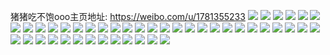 猪猪吃不饱ooo主页地址: https://weibo.com/u/1781355233 
![](https://wx4.sinaimg.cn/mw2000/6a2d52e1ly1h92bb31up2j21401e047u.jpg) 
![](https://wx4.sinaimg.cn/mw2000/6a2d52e1ly1h92bcxju1dj21401e07de.jpg) 
![](https://wx4.sinaimg.cn/mw2000/6a2d52e1ly1h92bb2hia1j21401e0qcf.jpg) 
![](https://wx4.sinaimg.cn/mw2000/6a2d52e1ly1h7fj5yg8jej21sg2564qp.jpg) 
![](https://wx4.sinaimg.cn/mw2000/6a2d52e1ly1h7fj5z5ydmj220h1yqkjl.jpg) 
![](https://wx4.sinaimg.cn/mw2000/6a2d52e1ly1h7bzjs9h9zj21sc2ds4qp.jpg) 
![](https://wx4.sinaimg.cn/mw2000/6a2d52e1ly1h6yzujzseuj21kw1kwn6x.jpg) 
![](https://wx4.sinaimg.cn/mw2000/6a2d52e1ly1h6yzuklgofj22c02c0dyc.jpg) 
![](https://wx4.sinaimg.cn/mw2000/6a2d52e1ly1h6yzul95xjj22c02c07mt.jpg) 
![](https://wx4.sinaimg.cn/mw2000/6a2d52e1ly1h6yzulxgqoj22c02c0x26.jpg) 
![](https://wx4.sinaimg.cn/mw2000/6a2d52e1ly1h6yzumllhuj21ur2qu7su.jpg) 
![](https://wx4.sinaimg.cn/mw2000/6a2d52e1ly1h6ejttnvnaj22c02c0u0x.jpg) 
![](https://wx4.sinaimg.cn/mw2000/6a2d52e1ly1h6ejtsmmz5j22c02c0e82.jpg) 
![](https://wx4.sinaimg.cn/mw2000/6a2d52e1ly1h6ejtqsowhj22c02c0b2a.jpg) 
![](https://wx4.sinaimg.cn/mw2000/6a2d52e1ly1h6ejtupgbtj22c02c07wi.jpg) 
![](https://wx4.sinaimg.cn/mw2000/6a2d52e1ly1h6ejtvz8bgj22c02c0hdu.jpg) 
![](https://wx4.sinaimg.cn/mw2000/6a2d52e1ly1h6ejtx65opj22c02c04qq.jpg) 
![](https://wx4.sinaimg.cn/mw2000/6a2d52e1ly1h6ejtyjduuj22c02c0b2a.jpg) 
![](https://wx4.sinaimg.cn/mw2000/6a2d52e1ly1h6eju0wh2jj22c02c07wi.jpg) 
![](https://wx4.sinaimg.cn/mw2000/6a2d52e1ly1h6eju2lag8j22c02c0b2a.jpg) 
![](https://wx4.sinaimg.cn/mw2000/6a2d52e1ly1h6ejtzucljj22c02c0kjl.jpg) 
![](https://wx4.sinaimg.cn/mw2000/6a2d52e1ly1h6eju4mjk5j22c02c0e82.jpg) 
![](https://wx4.sinaimg.cn/mw2000/6a2d52e1ly1h6eju5weonj22c02c0x6p.jpg) 
![](https://wx4.sinaimg.cn/mw2000/6a2d52e1ly1h6eju7f0fsj22c02c04qq.jpg) 
![](https://wx4.sinaimg.cn/mw2000/6a2d52e1ly1h6eju8fgylj22c02c0npd.jpg) 
![](https://wx4.sinaimg.cn/mw2000/6a2d52e1ly1h6ejumd203j22c02c0x6p.jpg) 
![](https://wx4.sinaimg.cn/mw2000/6a2d52e1ly1h6ejunl185j22c02c0b2a.jpg) 
![](https://wx4.sinaimg.cn/mw2000/6a2d52e1ly1h61s05s8caj21sc2dsb2a.jpg) 
![](https://wx4.sinaimg.cn/mw2000/6a2d52e1ly1h61s09xz2oj21sc2494qq.jpg) 
![](https://wx4.sinaimg.cn/mw2000/6a2d52e1ly1h61s088euqj21sc2ds7wi.jpg) 
![](https://wx4.sinaimg.cn/mw2000/6a2d52e1ly1h5ntiwohr0j21sc2ds7wi.jpg) 
![](https://wx4.sinaimg.cn/mw2000/6a2d52e1ly1h63kpmranmj21sc2ds7wi.jpg) 
![](https://wx4.sinaimg.cn/mw2000/6a2d52e1ly1h5ntizjal7j21sc2ds4qq.jpg) 
![](https://wx4.sinaimg.cn/mw2000/6a2d52e1ly1h63kpzufp6j21sc2dsb2a.jpg) 
![](https://wx4.sinaimg.cn/mw2000/6a2d52e1ly1h5ntivqnrtj21sc2dshdu.jpg) 
![](https://wx4.sinaimg.cn/mw2000/6a2d52e1ly1h58ve6a2h8j21sc2dshdu.jpg) 
![](https://wx4.sinaimg.cn/mw2000/6a2d52e1ly1h58vdx6u2wj21sc2dse82.jpg) 
![](https://wx4.sinaimg.cn/mw2000/6a2d52e1ly1h58veemngtj21sc2dshdu.jpg) 
![](https://wx4.sinaimg.cn/mw2000/6a2d52e1ly1h4kje2di7uj21sc2ds1ky.jpg) 
![](https://wx4.sinaimg.cn/mw2000/6a2d52e1ly1h4kje4tb6pj21sc2ds4qq.jpg) 
![](https://wx4.sinaimg.cn/mw2000/6a2d52e1ly1h4kje66kuvj21sc2dsx6p.jpg) 
![](https://wx4.sinaimg.cn/mw2000/6a2d52e1ly1h4eh98o59yj21sc2dsnpe.jpg) 
![](https://wx4.sinaimg.cn/mw2000/6a2d52e1ly1h4eh9bxupyj21sc2dsb2a.jpg) 
![](https://wx4.sinaimg.cn/mw2000/6a2d52e1ly1h4eh9649ovj21sc2dshdu.jpg) 
